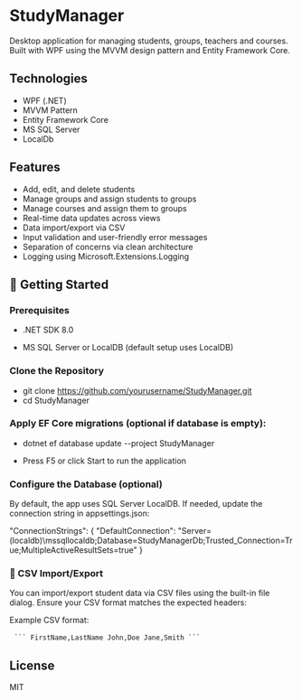 # StudyManager

Desktop application for managing students, groups, teachers and courses. Built with WPF using the MVVM design pattern and Entity Framework Core.

## Technologies

- WPF (.NET)
- MVVM Pattern
- Entity Framework Core
- MS SQL Server
- LocalDb

## Features

- Add, edit, and delete students
- Manage groups and assign students to groups
- Manage courses and assign them to groups
- Real-time data updates across views
- Data import/export via CSV
- Input validation and user-friendly error messages
- Separation of concerns via clean architecture
- Logging using Microsoft.Extensions.Logging

## 🔧 Getting Started

### Prerequisites

- .NET SDK 8.0

- MS SQL Server or LocalDB (default setup uses LocalDB)

### Clone the Repository

- git clone https://github.com/yourusername/StudyManager.git
- cd StudyManager

### Apply EF Core migrations (optional if database is empty):

- dotnet ef database update --project StudyManager

- Press F5 or click Start to run the application

### Configure the Database (optional)

By default, the app uses SQL Server LocalDB. If needed, update the connection string in appsettings.json:

"ConnectionStrings": {
  "DefaultConnection": "Server=(localdb)\\mssqllocaldb;Database=StudyManagerDb;Trusted_Connection=True;MultipleActiveResultSets=true"
}

### 📂 CSV Import/Export

You can import/export student data via CSV files using the built-in file dialog. Ensure your CSV format matches the expected headers:

Example CSV format:
<pre> <code>``` FirstName,LastName John,Doe Jane,Smith ```</code> </pre>

## License

MIT
